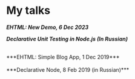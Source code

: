 # My talks

***EHTML: New Demo, 6 Dec 2023***
<div class="youtube-video no-mt" id="s5uhTC6LHbjpyT9U"></div>

***Declarative Unit Testing in Node.js (In Russian)***
<div class="youtube-video no-mt" id="Ptz6kJ3NXGI"></div>

<br>
***EHTML: Simple Blog App, 1 Dec 2019***
<div class="youtube-video no-mt" id="lOf0NkNtWzI"></div>

</br>
***Declarative Node, 8 Feb 2019 (in Russian)***
<div class="youtube-video no-mt" id="xFLtvL-r34c"></div>
